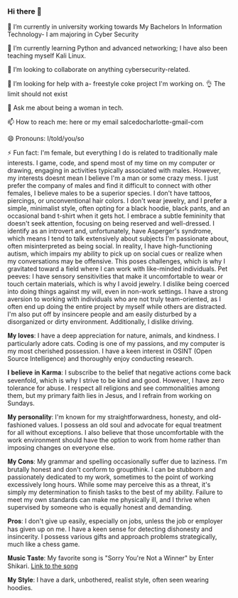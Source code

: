 ### Hi there 👋

🔭 I’m currently in university working towards My Bachelors In Information Technology- I am majoring in Cyber Security


🌱 I’m currently learning Python and advanced networking; I have also been teaching myself Kali Linux.


👯 I’m looking to collaborate on anything cybersecurity-related.


🤔 I’m looking for help with a- freestyle coke project I'm working on.  👌 The limit should not exist 


💬 Ask me about being a woman in tech.


📫 How to reach me: here or my email salcedocharlotte-gmail-com


😄 Pronouns: I/told/you/so

⚡ Fun fact: I'm female, but everything I do is related to traditionally male interests. I game, code, and spend most of my time on my computer or drawing, engaging in activities typically associated with males. However, my interests doesnt mean I believe I'm a man or some crazy mess.  I just prefer the company of males and find it difficult to connect with other females, I believe males to be a superior species. I don't have tattoos, piercings, or unconventional hair colors. I don't wear jewelry, and I prefer a simple, minimalist style, often opting for a black hoodie, black pants, and an occasional band t-shirt when it gets hot. I embrace a subtle femininity that doesn't seek attention, focusing on being reserved and well-dressed. I identify as an introvert and, unfortunately, have Asperger's syndrome, which means I tend to talk extensively about subjects I'm passionate about, often misinterpreted as being social. In reality, I have high-functioning autism, which impairs my ability to pick up on social cues or realize when my conversations may be offensive. This poses challenges, which is why I gravitated toward a field where I can work with like-minded individuals.
Pet peeves: I have sensory sensitivities that make it uncomfortable to wear or touch certain materials, which is why I avoid jewelry. I dislike being coerced into doing things against my will, even in non-work settings. I have a strong aversion to working with individuals who are not truly team-oriented, as I often end up doing the entire project by myself while others are distracted. I'm also put off by insincere people and am easily disturbed by a disorganized or dirty environment. Additionally, I dislike driving.

𝐌𝐲 𝐥𝐨𝐯𝐞𝐬: I have a deep appreciation for nature, animals, and kindness. I particularly adore cats. Coding is one of my passions, and my computer is my most cherished possession. I have a keen interest in OSINT (Open Source Intelligence) and thoroughly enjoy conducting research.

𝐈 𝐛𝐞𝐥𝐢𝐞𝐯𝐞 𝐢𝐧 𝐊𝐚𝐫𝐦𝐚: I subscribe to the belief that negative actions come back sevenfold, which is why I strive to be kind and good. However, I have zero tolerance for abuse. I respect all religions and see commonalities among them, but my primary faith lies in Jesus, and I refrain from working on Sundays.

𝐌𝐲 𝐩𝐞𝐫𝐬𝐨𝐧𝐚𝐥𝐢𝐭𝐲: I'm known for my straightforwardness, honesty, and old-fashioned values. I possess an old soul and advocate for equal treatment for all without exceptions. I also believe that those uncomfortable with the work environment should have the option to work from home rather than imposing changes on everyone else.

𝐌𝐲 𝐂𝐨𝐧𝐬: My grammar and spelling occasionally suffer due to laziness. I'm brutally honest and don't conform to groupthink. I can be stubborn and passionately dedicated to my work, sometimes to the point of working excessively long hours. While some may perceive this as a threat, it's simply my determination to finish tasks to the best of my ability. Failure to meet my own standards can make me physically ill, and I thrive when supervised by someone who is equally honest and demanding.

𝐏𝐫𝐨𝐬: I don't give up easily, especially on jobs, unless the job or employer has given up on me. I have a keen sense for detecting dishonesty and insincerity. I possess various gifts and approach problems strategically, much like a chess game.

𝐌𝐮𝐬𝐢𝐜 𝐓𝐚𝐬𝐭𝐞: My favorite song is "Sorry You're Not a Winner" by Enter Shikari. [Link to the song](https://www.youtube.com/watch?v=P4MiC67seUY)

𝐌𝐲 𝐒𝐭𝐲𝐥𝐞: I have a dark, unbothered, realist style, often seen wearing hoodies.

<!--
**salcedocharlotte/salcedocharlotte** is a ✨ _special_ ✨ repository because its `README.md` (this file) appears on your GitHub profile.


🔭 I’m currently in university working towards My Bachelors In Information Technology- I am majoring in Cyber Security
🌱 I’m currently learning Python and advanced networking; I have also been teaching myself Kali Linux.
👯 I’m looking to collaborate on anything cybersecurity-related.
🤔 I’m looking for help with a- freestyle coke project I'm working on.  👌 The limit should not exist 
💬 Ask me about being a woman in tech.
📫 How to reach me: here or my email salcedocharlotte-gmail-com
😄 Pronouns: I/told/you/so
⚡ Fun fact: I'm female, but everything I do is related to traditionally male interests. I game, code, and spend most of my time on my computer or drawing, engaging in activities typically associated with males. However, my interests doesnt mean I believe I man or some crazy mess.  I just prefer the company of males and find it difficult to connect with other females. I don't have tattoos, piercings, or unconventional hair colors. I don't wear jewelry, and I prefer a simple, minimalist style, often opting for a black hoodie, black pants, and an occasional band t-shirt when it gets hot. I embrace a subtle femininity that doesn't seek attention, focusing on being reserved and well-dressed. I identify as an introvert and, unfortunately, have Asperger's syndrome, which means I tend to talk extensively about subjects I'm passionate about, often misinterpreted as being social. In reality, I have high-functioning autism, which impairs my ability to pick up on social cues or realize when my conversations may be offensive. This poses challenges, which is why I gravitated toward a field where I can work with like-minded individuals.
Pet peeves: I have sensory sensitivities that make it uncomfortable to wear or touch certain materials, which is why I avoid jewelry. I dislike being coerced into doing things against my will, even in non-work settings. I have a strong aversion to working with individuals who are not truly team-oriented, as I often end up doing the entire project by myself while others are distracted. I'm also put off by insincere people and am easily disturbed by a disorganized or dirty environment. Additionally, I dislike driving.

𝐌𝐲 𝐥𝐨𝐯𝐞𝐬: I have a deep appreciation for nature, animals, and kindness. I particularly adore cats. Coding is one of my passions, and my computer is my most cherished possession. I have a keen interest in OSINT (Open Source Intelligence) and thoroughly enjoy conducting research.

𝐈 𝐛𝐞𝐥𝐢𝐞𝐯𝐞 𝐢𝐧 𝐊𝐚𝐫𝐦𝐚: I subscribe to the belief that negative actions come back sevenfold, which is why I strive to be kind and good. However, I have zero tolerance for abuse. I respect all religions and see commonalities among them, but my primary faith lies in Jesus, and I refrain from working on Sundays.

𝐌𝐲 𝐩𝐞𝐫𝐬𝐨𝐧𝐚𝐥𝐢𝐭𝐲: I'm known for my straightforwardness, honesty, and old-fashioned values. I possess an old soul and advocate for equal treatment for all without exceptions. I also believe that those uncomfortable with the work environment should have the option to work from home rather than imposing changes on everyone else.

𝐌𝐲 𝐂𝐨𝐧𝐬: My grammar and spelling occasionally suffer due to laziness. I'm brutally honest and don't conform to groupthink. I can be stubborn and passionately dedicated to my work, sometimes to the point of working excessively long hours. While some may perceive this as a threat, it's simply my determination to finish tasks to the best of my ability. Failure to meet my own standards can make me physically ill, and I thrive when supervised by someone who is equally honest and demanding.

𝐏𝐫𝐨𝐬: I don't give up easily, especially on jobs, unless the job or employer has given up on me. I have a keen sense for detecting dishonesty and insincerity. I possess various gifts and approach problems strategically, much like a chess game.

𝐌𝐮𝐬𝐢𝐜 𝐓𝐚𝐬𝐭𝐞: My favorite song is "Sorry You're Not a Winner" by Enter Shikari. [Link to the song](https://www.youtube.com/watch?v=P4MiC67seUY)

𝐌𝐲 𝐒𝐭𝐲𝐥𝐞: I have a dark, unbothered, realist style, often seen wearing hoodies.
